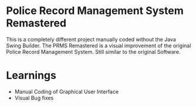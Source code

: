 # Police Record Management System Remastered 
This is a completely different project manually coded without the Java Swing Builder.
The PRMS Remastered is a visual improvement of the original Police Record Management System. Still similar to the original Software. 

# Learnings 
- Manual Coding of Graphical User Interface
- Visual Bug fixes
